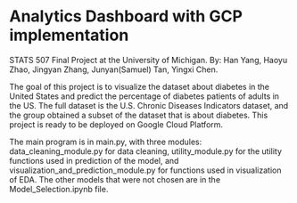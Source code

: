 # Analytics Dashboard with GCP implementation
 STATS 507 Final Project at the University of Michigan. By: Han Yang, Haoyu Zhao, Jingyan Zhang, Junyan(Samuel) Tan, Yingxi Chen.

The goal of this project is to visualize the dataset about diabetes in the United States and predict the percentage of diabetes patients of adults in the US. The full dataset is the U.S. Chronic Diseases Indicators dataset, and the group obtained a subset of the dataset that is about diabetes. This project is ready to be deployed on Google Cloud Platform.

The main program is in main.py, with three modules: data_cleaning_module.py for data cleaning, utility_module.py for the utility functions used in prediction of the model, and visualization_and_prediction_module.py for functions used in visualization of EDA.
The other models that were not chosen are in the Model_Selection.ipynb file.
